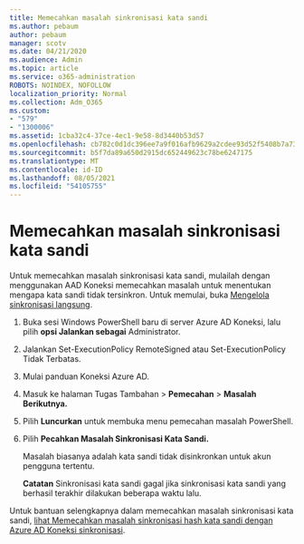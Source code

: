 ```yaml
---
title: Memecahkan masalah sinkronisasi kata sandi
ms.author: pebaum
author: pebaum
manager: scotv
ms.date: 04/21/2020
ms.audience: Admin
ms.topic: article
ms.service: o365-administration
ROBOTS: NOINDEX, NOFOLLOW
localization_priority: Normal
ms.collection: Adm_O365
ms.custom:
- "579"
- "1300006"
ms.assetid: 1cba32c4-37ce-4ec1-9e58-8d3440b53d57
ms.openlocfilehash: cb782c0d1dc396ee7a9f016afb9629a2cdee93d52f5408b7a73e576e783ebc0a
ms.sourcegitcommit: b5f7da89a650d2915dc652449623c78be6247175
ms.translationtype: MT
ms.contentlocale: id-ID
ms.lasthandoff: 08/05/2021
ms.locfileid: "54105755"
---
```

# <a name="troubleshoot-password-synchronization"></a>Memecahkan masalah sinkronisasi kata sandi

Untuk memecahkan masalah sinkronisasi kata sandi, mulailah dengan menggunakan AAD Koneksi memecahkan masalah untuk menentukan mengapa kata sandi tidak tersinkron. Untuk memulai, buka [Mengelola sinkronisasi langsung](https://admin.microsoft.com/AdminPortal/Home#/dirsyncmanagement).  

1. Buka sesi Windows PowerShell baru di server Azure AD Koneksi, lalu pilih **opsi Jalankan sebagai** Administrator.

2. Jalankan Set-ExecutionPolicy RemoteSigned atau Set-ExecutionPolicy Tidak Terbatas.

3. Mulai panduan Koneksi Azure AD.

4. Masuk ke halaman Tugas Tambahan > **Pemecahan**  >  **Masalah Berikutnya.**

5. Pilih **Luncurkan** untuk membuka menu pemecahan masalah PowerShell.

6. Pilih **Pecahkan Masalah Sinkronisasi Kata Sandi.**

    Masalah biasanya adalah kata sandi tidak disinkronkan untuk akun pengguna tertentu.

    **Catatan** Sinkronisasi kata sandi gagal jika sinkronisasi kata sandi yang berhasil terakhir dilakukan beberapa waktu lalu.

Untuk bantuan selengkapnya dalam memecahkan masalah sinkronisasi kata sandi, [lihat Memecahkan masalah sinkronisasi hash kata sandi dengan Azure AD Koneksi sinkronisasi](https://docs.microsoft.com/azure/active-directory/hybrid/tshoot-connect-password-hash-synchronization).